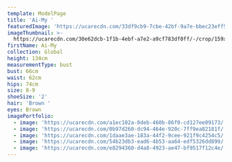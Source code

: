```yaml
---
template: ModelPage
title: 'Ai-My '
featuredImage: 'https://ucarecdn.com/33df9cb9-7cbe-42bf-9a7e-bbec23eff569/'
imageThumbnail: >-
  https://ucarecdn.com/30e62dcb-1f1b-4ebf-a7e2-a9cf783df0ff/-/crop/159x198/133,59/-/preview/
firstName: Ai-My
collection: Global
height: 134cm
measurementType: bust
bust: 66cm
waist: 62cm
hips: 74cm
size: 8-9
shoeSize: '2'
hair: 'Brown '
eyes: Brown
imagePortfolio:
  - image: 'https://ucarecdn.com/a1ec102a-0deb-460b-86f0-cd127ee09173/'
  - image: 'https://ucarecdn.com/0b97d260-dc94-464e-920c-7ff9ea82181f/'
  - image: 'https://ucarecdn.com/1daae3ae-183a-44f2-9cee-921f9c4254c5/'
  - image: 'https://ucarecdn.com/54b23db3-ead6-4b53-aa64-edf5326dd899/'
  - image: 'https://ucarecdn.com/e8294360-d4a8-4923-ae47-bf9517f12c4e/'
---
```


